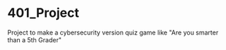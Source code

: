 # 401_Project
Project to make a cybersecurity version quiz game like "Are you smarter than a 5th Grader"
